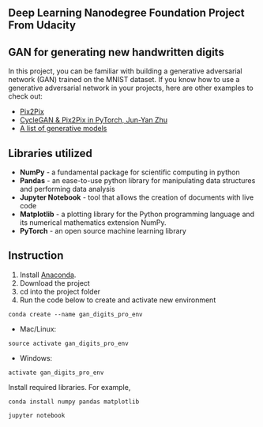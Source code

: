 ## Deep Learning Nanodegree Foundation Project From Udacity

## GAN for generating new handwritten digits

In this project, you can be familiar with building a generative adversarial network (GAN) trained on the MNIST dataset. If you know how to use a generative adversarial network in your projects, here are other examples to check out:

 - [Pix2Pix](https://affinelayer.com/pixsrv/)
 - [CycleGAN & Pix2Pix in PyTorch, Jun-Yan Zhu](https://github.com/junyanz/pytorch-CycleGAN-and-pix2pix)
 - [A list of generative models](https://github.com/wiseodd/generative-models)


## Libraries utilized

- **NumPy** - a fundamental package for scientific computing in python
- **Pandas** - an ease-to-use python library for manipulating data structures and performing data analysis
- **Jupyter Notebook** - tool that allows the creation of documents with live code
- **Matplotlib** - a plotting library for the Python programming language and its numerical mathematics extension NumPy.
- **PyTorch** - an open source machine learning library

## Instruction

1. Install [Anaconda](https://www.anaconda.com/distribution/).
2. Download the project
3. cd into the project folder
4. Run the code below to create and activate new environment

```
conda create --name gan_digits_pro_env
```
 - Mac/Linux: 
```
source activate gan_digits_pro_env 
```
 - Windows:
```
activate gan_digits_pro_env
```
Install required libraries. For example, 
```
conda install numpy pandas matplotlib
```
```
jupyter notebook
```
